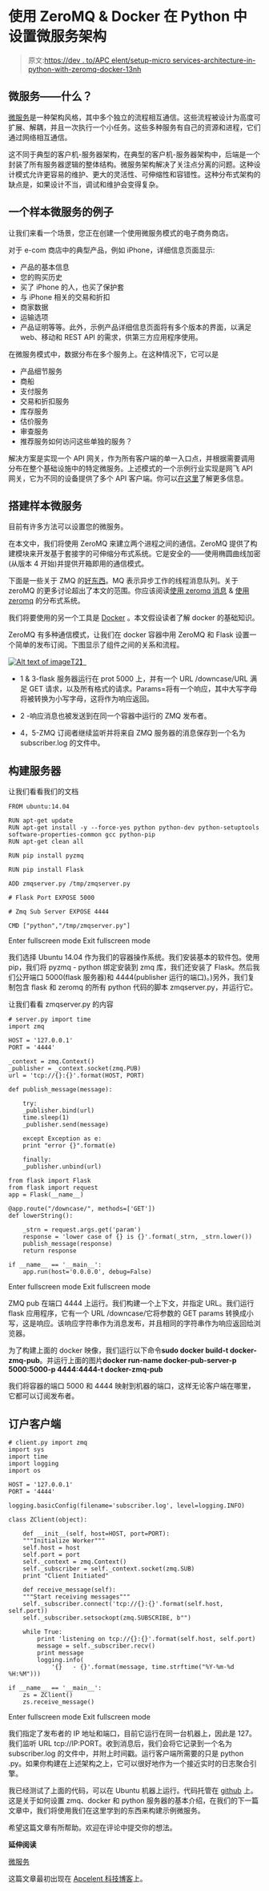 # 使用 ZeroMQ & Docker 在 Python 中设置微服务架构

> 原文:[https://dev . to/APC elent/setup-micro services-architecture-in-python-with-zeromq-docker-13nh](https://dev.to/apcelent/setup-microservices-architecture-in-python-with-zeromq--docker-13nh)

## 微服务——什么？

[微服务](https://en.wikipedia.org/wiki/Microservices)是一种架构风格，其中多个独立的流程相互通信。这些流程被设计为高度可扩展、解耦，并且一次执行一个小任务。这些多种服务有自己的资源和进程，它们通过网络相互通信。

这不同于典型的客户机-服务器架构，在典型的客户机-服务器架构中，后端是一个封装了所有服务器逻辑的整体结构。微服务架构解决了关注点分离的问题。这种设计模式允许更容易的维护、更大的灵活性、可伸缩性和容错性。这种分布式架构的缺点是，如果设计不当，调试和维护会变得复杂。

## 一个样本微服务的例子

让我们来看一个场景，您正在创建一个使用微服务模式的电子商务商店。

对于 e-com 商店中的典型产品，例如 iPhone，详细信息页面显示:

*   产品的基本信息
*   您的购买历史
*   买了 iPhone 的人，也买了保护套
*   与 iPhone 相关的交易和折扣
*   商家数据
*   运输选项
*   产品证明等等。此外，示例产品详细信息页面将有多个版本的界面，以满足 web、移动和 REST API 的需求，供第三方应用程序使用。

在微服务模式中，数据分布在多个服务上。在这种情况下，它可以是

*   产品细节服务
*   商船
*   支付服务
*   交易和折扣服务
*   库存服务
*   估价服务
*   审查服务
*   推荐服务如何访问这些单独的服务？

解决方案是实现一个 API 网关，作为所有客户端的单一入口点，并根据需要调用分布在整个基础设施中的特定微服务。上述模式的一个示例行业实现是网飞 API 网关，它为不同的设备提供了多个 API 客户端。你可以[在这里](https://medium.com/netflix-techblog/optimizing-the-netflix-api-5c9ac715cf19)了解更多信息。

## 搭建样本微服务

目前有许多方法可以设置您的微服务。

在本文中，我们将使用 ZeroMQ 来建立两个进程之间的通信。ZeroMQ 提供了构建模块来开发基于套接字的可伸缩分布式系统。它是安全的——使用椭圆曲线加密(从版本 4 开始)并提供开箱即用的通信模式。

下面是一些关于 ZMQ 的[好东西](http://zeromq.org/area:faq#toc7)。MQ 表示异步工作的线程消息队列。关于 zeroMQ 的更多讨论超出了本文的范围。你应该阅读[使用 zeromq 消息](https://www.digitalocean.com/community/tutorials/how-to-work-with-the-zeromq-messaging-library) & [使用 zeromq](http://blog.pythonisito.com/2012/08/distributed-systems-with-zeromq.html) 的分布式系统。

我们将要使用的另一个工具是 [Docker](https://www.docker.com/) 。本文假设读者了解 docker 的基础知识。

ZeroMQ 有多种通信模式，让我们在 docker 容器中用 ZeroMQ 和 Flask 设置一个简单的发布订阅。下图显示了组件之间的关系和流程。

[![Alt text of image](../Images/ddd12fe2ef0d77d4966fef7e7a7c703a.png)T2】](https://res.cloudinary.com/practicaldev/image/fetch/s--aiFJHgbD--/c_limit%2Cf_auto%2Cfl_progressive%2Cq_auto%2Cw_880/https://blog.apcelent.com/images/microservices-docker-python-apcelent.png)

*   1 & 3-flask 服务器运行在 prot 5000 上，并有一个 URL /downcase/URL 满足 GET 请求，以及所有格式的请求。Params=将有一个响应，其中大写字母将被转换为小写字母，这将作为响应返回。

*   2 -响应消息也被发送到在同一个容器中运行的 ZMQ 发布者。

*   4，5-ZMQ 订阅者继续监听并将来自 ZMQ 服务器的消息保存到一个名为 subscriber.log 的文件中。

## 构建服务器

让我们看看我们的文档

```
FROM ubuntu:14.04

RUN apt-get update
RUN apt-get install -y --force-yes python python-dev python-setuptools software-properties-common gcc python-pip
RUN apt-get clean all

RUN pip install pyzmq

RUN pip install Flask

ADD zmqserver.py /tmp/zmqserver.py

# Flask Port EXPOSE 5000

# Zmq Sub Server EXPOSE 4444

CMD ["python","/tmp/zmqserver.py"] 
```

Enter fullscreen mode Exit fullscreen mode

我们选择 Ubuntu 14.04 作为我们的容器操作系统。我们安装基本的软件包。使用 pip，我们将 pyzmq - python 绑定安装到 zmq 库，我们还安装了 Flask。然后我们公开端口 5000(flask 服务器)和 4444(publisher 运行的端口)。)另外，我们复制包含 flask 和 zeromq 的所有 python 代码的脚本 zmqserver.py，并运行它。

让我们看看 zmqserver.py 的内容

```
# server.py import time
import zmq

HOST = '127.0.0.1'
PORT = '4444'

_context = zmq.Context()
_publisher = _context.socket(zmq.PUB)
url = 'tcp://{}:{}'.format(HOST, PORT)

def publish_message(message):

    try:
    _publisher.bind(url)
    time.sleep(1)
    _publisher.send(message)

    except Exception as e:
    print "error {}".format(e)

    finally:
    _publisher.unbind(url)

from flask import Flask
from flask import request
app = Flask(__name__)

@app.route("/downcase/", methods=['GET'])
def lowerString():

    _strn = request.args.get('param')
    response = 'lower case of {} is {}'.format(_strn, _strn.lower())
    publish_message(response)
    return response

if __name__ == '__main__':
    app.run(host='0.0.0.0', debug=False) 
```

Enter fullscreen mode Exit fullscreen mode

ZMQ pub 在端口 4444 上运行。我们构建一个上下文，并指定 URL。我们运行 flask 应用程序，它有一个 URL /downcase/它将参数的 GET params 转换成小写，这是响应。该响应字符串作为消息发布，并且相同的字符串作为响应返回给浏览器。

为了构建上面的 docker 映像，我们运行以下命令**sudo docker build-t docker-zmq-pub**。并运行上面的图片**docker run-name docker-pub-server-p 5000:5000-p 4444:4444-t docker-zmq-pub**

我们将容器的端口 5000 和 4444 映射到机器的端口，这样无论客户端在哪里，它都可以订阅发布者。

## 订户客户端

```
# client.py import zmq
import sys
import time
import logging
import os

HOST = '127.0.0.1'
PORT = '4444'

logging.basicConfig(filename='subscriber.log', level=logging.INFO)

class ZClient(object):

    def __init__(self, host=HOST, port=PORT):
    """Initialize Worker"""
    self.host = host
    self.port = port
    self._context = zmq.Context()
    self._subscriber = self._context.socket(zmq.SUB)
    print "Client Initiated"

    def receive_message(self):
    """Start receiving messages"""
    self._subscriber.connect('tcp://{}:{}'.format(self.host, self.port))
    self._subscriber.setsockopt(zmq.SUBSCRIBE, b"")

    while True:
        print 'listening on tcp://{}:{}'.format(self.host, self.port)
        message = self._subscriber.recv()
        print message
        logging.info(
            '{}   - {}'.format(message, time.strftime("%Y-%m-%d %H:%M")))

if __name__ == '__main__':
    zs = ZClient()
    zs.receive_message() 
```

Enter fullscreen mode Exit fullscreen mode

我们指定了发布者的 IP 地址和端口，目前它运行在同一台机器上，因此是 127。我们监听 URL tcp://IP:PORT。收到消息后，我们会将它记录到一个名为 subscriber.log 的文件中，并附上时间戳。运行客户端所需要的只是 python .py。如果你构建在上述架构之上，它可以很好地作为一个接近实时的日志聚合引擎。

我已经测试了上面的代码，可以在 Ubuntu 机器上运行。代码托管在 [github](https://github.com/codecraf8/microservices-python-docker-zeromq) 上。这是关于如何设置 zmq、docker 和 python 服务器的基本介绍，在我们的下一篇文章中，我们将使用我们在这里学到的东西来构建示例微服务。

希望这篇文章有所帮助。欢迎在评论中提交你的想法。

**延伸阅读**

[微服务](http://microservices.io/?utm_source=apcelent.com)

这篇文章最初出现在 [Apcelent 科技博客](https://blog.apcelent.com/how-to-setup-microservices-python-zeromq-docker-example.html)上。
